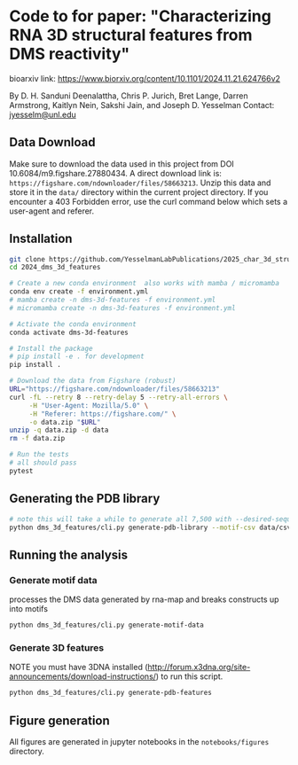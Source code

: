 # Code to for paper: "Characterizing RNA 3D structural features from DMS reactivity"

bioarxiv link: https://www.biorxiv.org/content/10.1101/2024.11.21.624766v2

By D. H. Sanduni Deenalattha, Chris P. Jurich, Bret Lange, Darren Armstrong, Kaitlyn Nein, Sakshi Jain, and Joseph D. Yesselman
Contact: jyesselm@unl.edu


## Data Download
Make sure to download the data used in this project from DOI 10.6084/m9.figshare.27880434. A direct download link is: `https://figshare.com/ndownloader/files/58663213`. Unzip this data and store it in the `data/` directory within the current project directory. If you encounter a 403 Forbidden error, use the curl command below which sets a user-agent and referer.


## Installation
```bash
git clone https://github.com/YesselmanLabPublications/2025_char_3d_struct_features
cd 2024_dms_3d_features

# Create a new conda environment  also works with mamba / micromamba
conda env create -f environment.yml
# mamba create -n dms-3d-features -f environment.yml
# micromamba create -n dms-3d-features -f environment.yml

# Activate the conda environment
conda activate dms-3d-features

# Install the package
# pip install -e . for development
pip install . 

# Download the data from Figshare (robust)
URL="https://figshare.com/ndownloader/files/58663213"
curl -fL --retry 8 --retry-delay 5 --retry-all-errors \
     -H "User-Agent: Mozilla/5.0" \
     -H "Referer: https://figshare.com/" \
     -o data.zip "$URL"
unzip -q data.zip -d data
rm -f data.zip

# Run the tests
# all should pass
pytest 
```

## Generating the PDB library

```bash
# note this will take a while to generate all 7,500 with --desired-sequences 7500
python dms_3d_features/cli.py generate-pdb-library --motif-csv data/csvs/motif_sequences.csv --desired-sequences 7500
```

## Running the analysis 

### Generate motif data
processes the DMS data generated by rna-map and breaks constructs up into motifs
```bash
python dms_3d_features/cli.py generate-motif-data
```

### Generate 3D features
NOTE you must have 3DNA installed (http://forum.x3dna.org/site-announcements/download-instructions/) to run this script. 

```bash
python dms_3d_features/cli.py generate-pdb-features
```

## Figure generation

All figures are generated in jupyter notebooks in the `notebooks/figures` directory. 